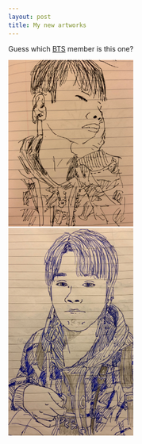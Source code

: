 ```yaml
---
layout: post
title: My new artworks
---
```


Guess which [BTS] member is this one?

<div class="row">
<div class="column">
<img src="https://raw.githubusercontent.com/elsentjhung/elsentjhung.github.io/master/_figures/BTS1.jpeg"  style="width:50%">
</div>
<div class="column">
<img src="https://raw.githubusercontent.com/elsentjhung/elsentjhung.github.io/master/_figures/BTS2.jpeg" style="width:50%">
</div>
</div>

[BTS]: https://en.wikipedia.org/wiki/BTS_(band)

